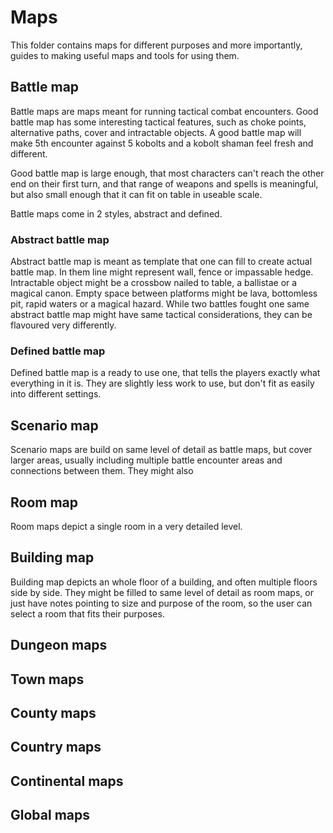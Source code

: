 # Maps

This folder contains maps for different purposes and more importantly, guides
to making useful maps and tools for using them.

## Battle map

Battle maps are maps meant for running tactical combat encounters. Good battle
map has some interesting tactical features, such as choke points, alternative
paths, cover and intractable objects. A good battle map will make 5th encounter
against 5 kobolts and a kobolt shaman feel fresh and different.

Good battle map is large enough, that most characters can't reach the other end
on their first turn, and that range of weapons and spells is meaningful, but
also small enough that it can fit on table in useable scale.

Battle maps come in 2 styles, abstract and defined.

### Abstract battle map

Abstract battle map is meant as template that one can fill to create actual
battle map. In them line might represent wall, fence or impassable hedge.
Intractable object might be a crossbow nailed to table, a ballistae or a magical
canon. Empty space between platforms might be lava, bottomless pit, rapid waters
or a magical hazard. While two battles fought one same abstract battle map might
have same tactical considerations, they can be flavoured very differently.

### Defined battle map

Defined battle map is a ready to use one, that tells the players exactly what
everything in it is. They are slightly less work to use, but don't fit as easily
into different settings.

## Scenario map

Scenario maps are build on same level of detail as battle maps, but cover larger
areas, usually including multiple battle encounter areas and connections between
them. They might also

## Room map

Room maps depict a single room in a very detailed level.

## Building map

Building map depicts an whole floor of a building, and often multiple floors
side by side. They might be filled to same level of detail as room maps, or just
have notes pointing to size and purpose of the room, so the user can select a
room that fits their purposes.

## Dungeon maps

## Town maps

## County maps

## Country maps

## Continental maps

## Global maps

